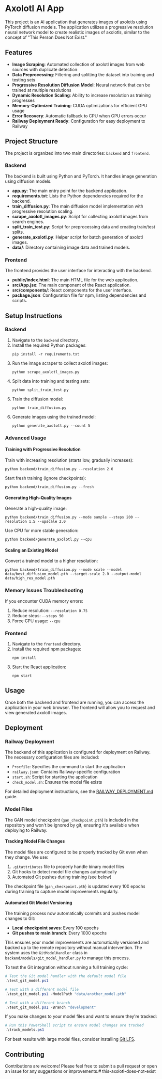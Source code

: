 # Axolotl AI App

This project is an AI application that generates images of axolotls using PyTorch diffusion models. The application utilizes a progressive resolution neural network model to create realistic images of axolotls, similar to the concept of "This Person Does Not Exist."

## Features

- **Image Scraping**: Automated collection of axolotl images from web sources with duplicate detection
- **Data Preprocessing**: Filtering and splitting the dataset into training and testing sets
- **Progressive Resolution Diffusion Model**: Neural network that can be trained at multiple resolutions
- **Dynamic Resolution Scaling**: Ability to increase resolution as training progresses
- **Memory-Optimized Training**: CUDA optimizations for efficient GPU usage
- **Error Recovery**: Automatic fallback to CPU when GPU errors occur
- **Railway Deployment Ready**: Configuration for easy deployment to Railway

## Project Structure

The project is organized into two main directories: `backend` and `frontend`.

### Backend

The backend is built using Python and PyTorch. It handles image generation using diffusion models.

- **app.py**: The main entry point for the backend application.
- **requirements.txt**: Lists the Python dependencies required for the backend.
- **train_diffusion.py**: The main diffusion model implementation with progressive resolution scaling.
- **scrape_axolotl_images.py**: Script for collecting axolotl images from search engines.
- **split_train_test.py**: Script for preprocessing data and creating train/test splits.
- **generate_axolotl.py**: Helper script for batch generation of axolotl images.
- **data/**: Directory containing image data and trained models.

### Frontend

The frontend provides the user interface for interacting with the backend.

- **public/index.html**: The main HTML file for the web application.
- **src/App.jsx**: The main component of the React application.
- **src/components/**: React components for the user interface.
- **package.json**: Configuration file for npm, listing dependencies and scripts.

## Setup Instructions

### Backend

1. Navigate to the `backend` directory.
2. Install the required Python packages:
   ```
   pip install -r requirements.txt
   ```
3. Run the image scraper to collect axolotl images:
   ```
   python scrape_axolotl_images.py
   ```
4. Split data into training and testing sets:
   ```
   python split_train_test.py
   ```
5. Train the diffusion model:
   ```
   python train_diffusion.py
   ```
6. Generate images using the trained model:
   ```
   python generate_axolotl.py --count 5
   ```
   
### Advanced Usage

#### Training with Progressive Resolution

Train with increasing resolution (starts low, gradually increases):
```
python backend/train_diffusion.py --resolution 2.0
```

Start fresh training (ignore checkpoints):
```
python backend/train_diffusion.py --fresh
```

#### Generating High-Quality Images

Generate a high-quality image:
```
python backend/train_diffusion.py --mode sample --steps 200 --resolution 1.5 --upscale 2.0
```

Use CPU for more stable generation:
```
python backend/generate_axolotl.py --cpu
```

#### Scaling an Existing Model

Convert a trained model to a higher resolution:
```
python backend/train_diffusion.py --mode scale --model data/best_diffusion_model.pth --target-scale 2.0 --output-model data/high_res_model.pth
```

### Memory Issues Troubleshooting

If you encounter CUDA memory errors:
1. Reduce resolution: `--resolution 0.75`
2. Reduce steps: `--steps 50` 
3. Force CPU usage: `--cpu`

### Frontend

1. Navigate to the `frontend` directory.
2. Install the required npm packages:
   ```
   npm install
   ```
3. Start the React application:
   ```
   npm start
   ```

## Usage

Once both the backend and frontend are running, you can access the application in your web browser. The frontend will allow you to request and view generated axolotl images.

## Deployment

### Railway Deployment

The backend of this application is configured for deployment on Railway. The necessary configuration files are included:

- `Procfile`: Specifies the command to start the application
- `railway.json`: Contains Railway-specific configuration
- `start.sh`: Script for starting the application
- `check_model.sh`: Ensures the model file exists

For detailed deployment instructions, see the [RAILWAY_DEPLOYMENT.md](RAILWAY_DEPLOYMENT.md) guide.

### Model Files

The GAN model checkpoint (`gan_checkpoint.pth`) is included in the repository and won't be ignored by git, ensuring it's available when deploying to Railway.

#### Tracking Model File Changes

The model files are configured to be properly tracked by Git even when they change. We use:

1. `.gitattributes` file to properly handle binary model files
2. Git hooks to detect model file changes automatically
3. Automated Git pushes during training (see below)

The checkpoint file (`gan_checkpoint.pth`) is updated every 100 epochs during training to capture model improvements regularly.

#### Automated Git Model Versioning

The training process now automatically commits and pushes model changes to Git:

- **Local checkpoint saves**: Every 100 epochs  
- **Git pushes to main branch**: Every 1000 epochs

This ensures your model improvements are automatically versioned and backed up to the remote repository without manual intervention. The system uses the `GitModelHandler` class in `backend/models/git_model_handler.py` to manage this process.

To test the Git integration without running a full training cycle:

```powershell
# Test the Git model handler with the default model file
.\test_git_model.ps1

# Test with a different model file
.\test_git_model.ps1 -ModelPath "data/another_model.pth"

# Test with a different branch
.\test_git_model.ps1 -Branch "development"
```

If you make changes to your model files and want to ensure they're tracked:

```powershell
# Run this PowerShell script to ensure model changes are tracked
.\track_models.ps1
```

For best results with large model files, consider installing [Git LFS](https://git-lfs.github.com/).

## Contributing

Contributions are welcome! Please feel free to submit a pull request or open an issue for any suggestions or improvements.#   t h i s - a x o l o t l - d o e s - n o t - e x i s t 
 
 